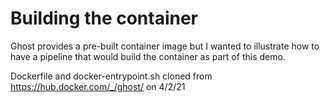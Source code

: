 # Building the container

Ghost provides a pre-built container image but I wanted to illustrate how to have a pipeline that would build the container as part of this demo.

Dockerfile and docker-entrypoint.sh cloned from https://hub.docker.com/_/ghost/ on 4/2/21